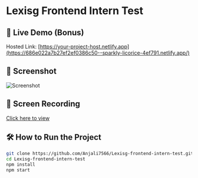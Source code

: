 
# Lexisg Frontend Intern Test

## 🚀 Live Demo (Bonus)
Hosted Link: [https://your-project-host.netlify.app](https://686e022a7b27ef2ef0386c50--sparkly-licorice-4ef791.netlify.app/)

## 📸 Screenshot
![Screenshot](./screenshot.png)

## 🎥 Screen Recording
[Click here to view](https://your-screen-recording-link.com)

## 🛠️ How to Run the Project

```bash
git clone https://github.com/Anjali7566/Lexisg-frontend-intern-test.git
cd Lexisg-frontend-intern-test
npm install
npm start
